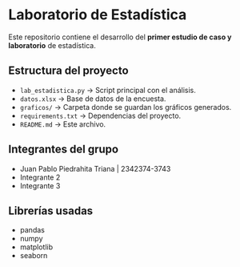 # Laboratorio de Estadística

Este repositorio contiene el desarrollo del **primer estudio de caso y laboratorio** de estadística.

## Estructura del proyecto

- `lab_estadistica.py` → Script principal con el análisis.
- `datos.xlsx` → Base de datos de la encuesta.
- `graficos/` → Carpeta donde se guardan los gráficos generados.
- `requirements.txt` → Dependencias del proyecto.
- `README.md` → Este archivo.

## Integrantes del grupo

- Juan Pablo Piedrahita Triana | 2342374-3743
- Integrante 2
- Integrante 3

## Librerías usadas

- pandas
- numpy
- matplotlib
- seaborn
